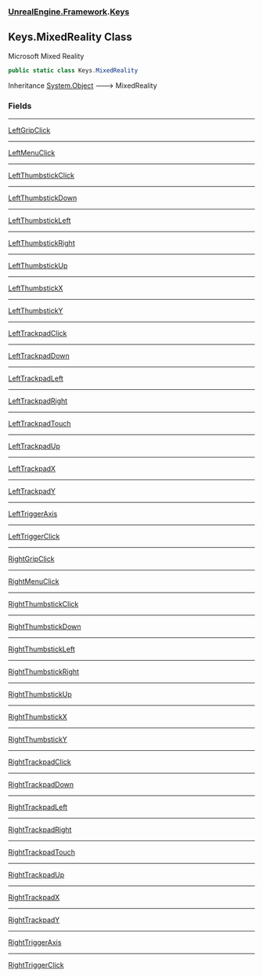 ### [UnrealEngine.Framework](UnrealEngine_Framework.md 'UnrealEngine.Framework').[Keys](Keys.md 'UnrealEngine.Framework.Keys')
## Keys.MixedReality Class
Microsoft Mixed Reality  
```csharp
public static class Keys.MixedReality
```

Inheritance [System.Object](https://docs.microsoft.com/en-us/dotnet/api/System.Object 'System.Object') &#129106; MixedReality  
### Fields

***
[LeftGripClick](Keys_MixedReality_LeftGripClick.md 'UnrealEngine.Framework.Keys.MixedReality.LeftGripClick')

***
[LeftMenuClick](Keys_MixedReality_LeftMenuClick.md 'UnrealEngine.Framework.Keys.MixedReality.LeftMenuClick')

***
[LeftThumbstickClick](Keys_MixedReality_LeftThumbstickClick.md 'UnrealEngine.Framework.Keys.MixedReality.LeftThumbstickClick')

***
[LeftThumbstickDown](Keys_MixedReality_LeftThumbstickDown.md 'UnrealEngine.Framework.Keys.MixedReality.LeftThumbstickDown')

***
[LeftThumbstickLeft](Keys_MixedReality_LeftThumbstickLeft.md 'UnrealEngine.Framework.Keys.MixedReality.LeftThumbstickLeft')

***
[LeftThumbstickRight](Keys_MixedReality_LeftThumbstickRight.md 'UnrealEngine.Framework.Keys.MixedReality.LeftThumbstickRight')

***
[LeftThumbstickUp](Keys_MixedReality_LeftThumbstickUp.md 'UnrealEngine.Framework.Keys.MixedReality.LeftThumbstickUp')

***
[LeftThumbstickX](Keys_MixedReality_LeftThumbstickX.md 'UnrealEngine.Framework.Keys.MixedReality.LeftThumbstickX')

***
[LeftThumbstickY](Keys_MixedReality_LeftThumbstickY.md 'UnrealEngine.Framework.Keys.MixedReality.LeftThumbstickY')

***
[LeftTrackpadClick](Keys_MixedReality_LeftTrackpadClick.md 'UnrealEngine.Framework.Keys.MixedReality.LeftTrackpadClick')

***
[LeftTrackpadDown](Keys_MixedReality_LeftTrackpadDown.md 'UnrealEngine.Framework.Keys.MixedReality.LeftTrackpadDown')

***
[LeftTrackpadLeft](Keys_MixedReality_LeftTrackpadLeft.md 'UnrealEngine.Framework.Keys.MixedReality.LeftTrackpadLeft')

***
[LeftTrackpadRight](Keys_MixedReality_LeftTrackpadRight.md 'UnrealEngine.Framework.Keys.MixedReality.LeftTrackpadRight')

***
[LeftTrackpadTouch](Keys_MixedReality_LeftTrackpadTouch.md 'UnrealEngine.Framework.Keys.MixedReality.LeftTrackpadTouch')

***
[LeftTrackpadUp](Keys_MixedReality_LeftTrackpadUp.md 'UnrealEngine.Framework.Keys.MixedReality.LeftTrackpadUp')

***
[LeftTrackpadX](Keys_MixedReality_LeftTrackpadX.md 'UnrealEngine.Framework.Keys.MixedReality.LeftTrackpadX')

***
[LeftTrackpadY](Keys_MixedReality_LeftTrackpadY.md 'UnrealEngine.Framework.Keys.MixedReality.LeftTrackpadY')

***
[LeftTriggerAxis](Keys_MixedReality_LeftTriggerAxis.md 'UnrealEngine.Framework.Keys.MixedReality.LeftTriggerAxis')

***
[LeftTriggerClick](Keys_MixedReality_LeftTriggerClick.md 'UnrealEngine.Framework.Keys.MixedReality.LeftTriggerClick')

***
[RightGripClick](Keys_MixedReality_RightGripClick.md 'UnrealEngine.Framework.Keys.MixedReality.RightGripClick')

***
[RightMenuClick](Keys_MixedReality_RightMenuClick.md 'UnrealEngine.Framework.Keys.MixedReality.RightMenuClick')

***
[RightThumbstickClick](Keys_MixedReality_RightThumbstickClick.md 'UnrealEngine.Framework.Keys.MixedReality.RightThumbstickClick')

***
[RightThumbstickDown](Keys_MixedReality_RightThumbstickDown.md 'UnrealEngine.Framework.Keys.MixedReality.RightThumbstickDown')

***
[RightThumbstickLeft](Keys_MixedReality_RightThumbstickLeft.md 'UnrealEngine.Framework.Keys.MixedReality.RightThumbstickLeft')

***
[RightThumbstickRight](Keys_MixedReality_RightThumbstickRight.md 'UnrealEngine.Framework.Keys.MixedReality.RightThumbstickRight')

***
[RightThumbstickUp](Keys_MixedReality_RightThumbstickUp.md 'UnrealEngine.Framework.Keys.MixedReality.RightThumbstickUp')

***
[RightThumbstickX](Keys_MixedReality_RightThumbstickX.md 'UnrealEngine.Framework.Keys.MixedReality.RightThumbstickX')

***
[RightThumbstickY](Keys_MixedReality_RightThumbstickY.md 'UnrealEngine.Framework.Keys.MixedReality.RightThumbstickY')

***
[RightTrackpadClick](Keys_MixedReality_RightTrackpadClick.md 'UnrealEngine.Framework.Keys.MixedReality.RightTrackpadClick')

***
[RightTrackpadDown](Keys_MixedReality_RightTrackpadDown.md 'UnrealEngine.Framework.Keys.MixedReality.RightTrackpadDown')

***
[RightTrackpadLeft](Keys_MixedReality_RightTrackpadLeft.md 'UnrealEngine.Framework.Keys.MixedReality.RightTrackpadLeft')

***
[RightTrackpadRight](Keys_MixedReality_RightTrackpadRight.md 'UnrealEngine.Framework.Keys.MixedReality.RightTrackpadRight')

***
[RightTrackpadTouch](Keys_MixedReality_RightTrackpadTouch.md 'UnrealEngine.Framework.Keys.MixedReality.RightTrackpadTouch')

***
[RightTrackpadUp](Keys_MixedReality_RightTrackpadUp.md 'UnrealEngine.Framework.Keys.MixedReality.RightTrackpadUp')

***
[RightTrackpadX](Keys_MixedReality_RightTrackpadX.md 'UnrealEngine.Framework.Keys.MixedReality.RightTrackpadX')

***
[RightTrackpadY](Keys_MixedReality_RightTrackpadY.md 'UnrealEngine.Framework.Keys.MixedReality.RightTrackpadY')

***
[RightTriggerAxis](Keys_MixedReality_RightTriggerAxis.md 'UnrealEngine.Framework.Keys.MixedReality.RightTriggerAxis')

***
[RightTriggerClick](Keys_MixedReality_RightTriggerClick.md 'UnrealEngine.Framework.Keys.MixedReality.RightTriggerClick')
